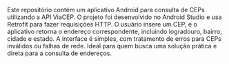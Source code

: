 Este repositório contém um aplicativo Android para consulta de CEPs utilizando a API ViaCEP. O projeto foi desenvolvido no Android Studio e usa Retrofit para fazer requisições HTTP. O usuário insere um CEP, e o aplicativo retorna o endereço correspondente, incluindo logradouro, bairro, cidade e estado. A interface é simples, com tratamento de erros para CEPs inválidos ou falhas de rede. Ideal para quem busca uma solução prática e direta para a consulta de endereços.
